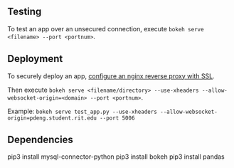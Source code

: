 ## Testing
To test an app over an unsecured connection, execute `bokeh serve <filename> --port <portnum>`.

## Deployment
To securely deploy an app,
[configure an nginx reverse proxy with SSL](https://bokeh.pydata.org/en/latest/docs/user_guide/server.html#reverse-proxying-with-nginx-and-ssl).

Then execute
`bokeh serve <filename/directory> --use-xheaders --allow-websocket-origin=<domain> --port <portnum>`.

Example:
`bokeh serve test_app.py --use-xheaders --allow-websocket-origin=pdeng.student.rit.edu --port 5006`


## Dependencies
pip3 install mysql-connector-python
pip3 install bokeh
pip3 install pandas
